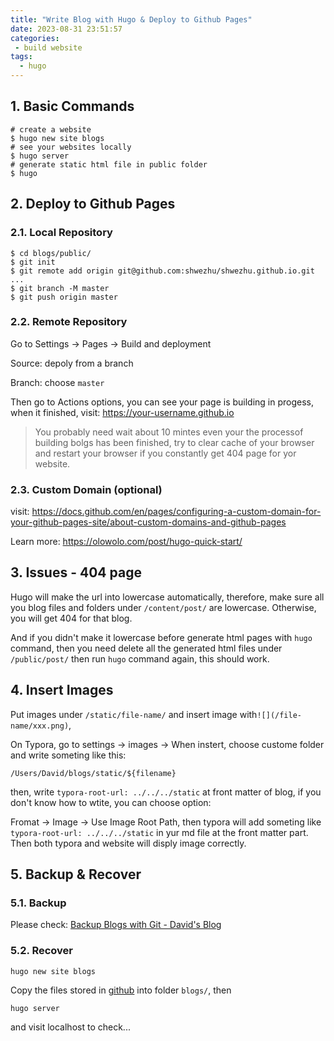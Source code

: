 ```yaml
---
title: "Write Blog with Hugo & Deploy to Github Pages"
date: 2023-08-31 23:51:57
categories:
 - build website
tags:
  - hugo
---
```


## 1. Basic Commands

```shell
# create a website
$ hugo new site blogs
# see your websites locally
$ hugo server
# generate static html file in public folder
$ hugo
```

## 2. Deploy to Github Pages

### 2.1. Local Repository

```shell
$ cd blogs/public/
$ git init
$ git remote add origin git@github.com:shwezhu/shwezhu.github.io.git
...
$ git branch -M master
$ git push origin master
```

### 2.2. Remote Repository

Go to Settings -> Pages -> Build and deployment

Source: depoly from a branch

Branch: choose `master`

Then go to Actions options, you can see your page is building in progess, when it finished, visit: https://your-username.github.io

> You probably need wait about 10 mintes even your the processof building bolgs has been finished, try to clear cache of your browser and restart your browser if you constantly get 404 page for yor website. 

### 2.3. Custom Domain (optional)

visit: https://docs.github.com/en/pages/configuring-a-custom-domain-for-your-github-pages-site/about-custom-domains-and-github-pages

Learn more: https://olowolo.com/post/hugo-quick-start/

## 3. Issues - 404 page

Hugo will make the url into lowercase automatically, therefore, make sure all you blog files and folders under `/content/post/` are lowercase. Otherwise, you will get 404 for that blog. 

And if you didn't make it lowercase before generate html pages with `hugo` command, then you need delete all the generated html files under `/public/post/` then run `hugo` command again, this should work. 

## 4. Insert Images

Put images under `/static/file-name/` and insert image with`![](/file-name/xxx.png)`, 

On Typora, go to settings -> images -> When instert, choose custome folder and write someting like this:

```shell
/Users/David/blogs/static/${filename}
```

then, write `typora-root-url: ../../../static` at front matter of blog, if you don't know how to wtite, you can choose option: 

Fromat -> Image -> Use Image Root Path, then typora will add someting like `typora-root-url: ../../../static` in yur md file at the front matter part. Then both typora and website will disply image correctly. 

## 5. Backup & Recover

### 5.1. Backup

Please check: [Backup Blogs with Git - David's Blog](https://shaowenzhu.top/post/git/practice/003-blog-backup/)

### 5.2. Recover

```shell
hugo new site blogs
```

Copy the files stored in [github](https://github.com/shwezhu/shwezhu.github.io) into folder `blogs/`, then

```shell
hugo server
```

and visit localhost to check...

